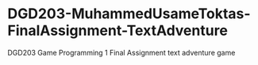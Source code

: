 # DGD203-MuhammedUsameToktas-FinalAssignment-TextAdventure
DGD203 Game Programming 1 Final Assignment text adventure game
